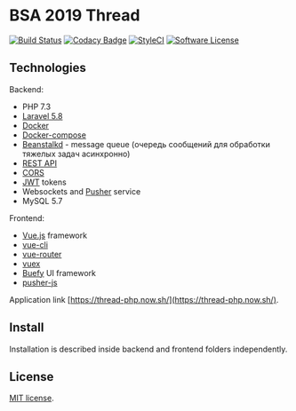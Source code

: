 # BSA 2019 Thread

[![Build Status](https://travis-ci.org/BinaryStudioAcademy/thread-php.svg?branch=dev)](https://travis-ci.org/BinaryStudioAcademy/thread-php)
[![Codacy Badge](https://api.codacy.com/project/badge/Grade/d1280e7b47b9492abd59cf0081a95cdb)](https://app.codacy.com/app/pavelnemoi/thread-php?utm_source=github.com&utm_medium=referral&utm_content=BinaryStudioAcademy/thread-php&utm_campaign=Badge_Grade_Settings)
[![StyleCI](https://github.styleci.io/repos/178824653/shield)](https://styleci.io/repos/178824653)
[![Software License](https://img.shields.io/badge/license-MIT-brightgreen.svg?style=flat-square)](LICENSE)

## Technologies

Backend:

* PHP 7.3
* [Laravel 5.8](https://laravel.com)
* [Docker](https://www.docker.com/)
* [Docker-compose](https://docs.docker.com/compose/)
* [Beanstalkd](https://github.com/beanstalkd/beanstalkd) - message queue (очередь сообщений для обработки тяжелых задач асинхронно)
* [REST API](https://ru.wikipedia.org/wiki/REST)
* [CORS](https://developer.mozilla.org/ru/docs/Web/HTTP/CORS)
* [JWT](https://ru.wikipedia.org/wiki/JSON_Web_Token) tokens
* Websockets and [Pusher](https://pusher.com/) service
* MySQL 5.7

Frontend:

* [Vue.js](https://vuejs.org/) framework
* [vue-cli](https://cli.vuejs.org/)
* [vue-router](https://router.vuejs.org/)
* [vuex](https://vuex.vuejs.org/)
* [Buefy](https://buefy.org/) UI framework
* [pusher-js](https://github.com/pusher/pusher-js)

Application link [https://thread-php.now.sh/](https://thread-php.now.sh/).

## Install

Installation is described inside backend and frontend folders independently.

## License

[MIT license](https://opensource.org/licenses/MIT).
